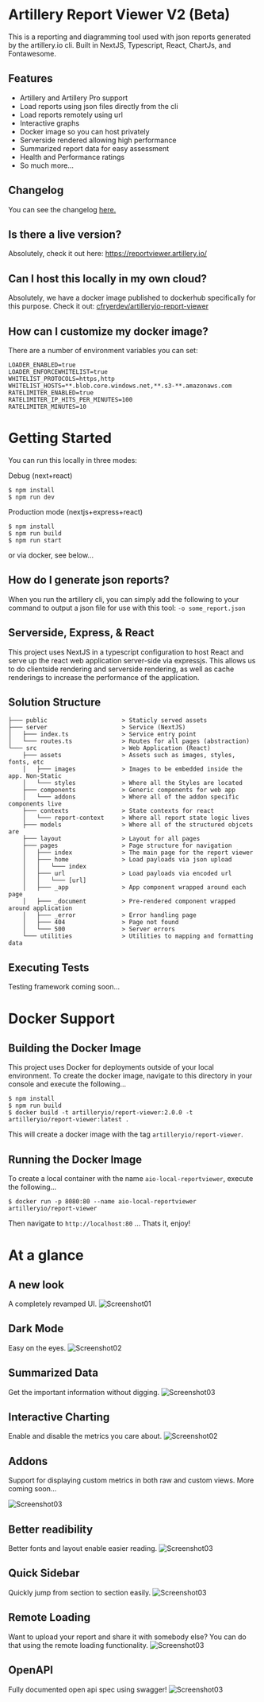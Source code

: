 # Artillery Report Viewer V2 (Beta)

This is a reporting and diagramming tool used with json reports generated by the artillery.io cli. Built in NextJS, Typescript, React, ChartJs, and Fontawesome.

## Features
- Artillery and Artillery Pro support
- Load reports using json files directly from the cli
- Load reports remotely using url
- Interactive graphs
- Docker image so you can host privately
- Serverside rendered allowing high performance
- Summarized report data for easy assessment
- Health and Performance ratings
- So much more...

## Changelog
You can see the changelog [here.](changelog.md)

## Is there a live version?

Absolutely, check it out here: https://reportviewer.artillery.io/

## Can I host this locally in my own cloud?

Absolutely, we have a docker image published to dockerhub specifically for this purpose. Check it out: [cfryerdev/artilleryio-report-viewer](https://hub.docker.com/r/cfryerdev/artilleryio-report-viewer)

## How can I customize my docker image? 

There are a number of environment variables you can set:
```
LOADER_ENABLED=true
LOADER_ENFORCEWHITELIST=true
WHITELIST_PROTOCOLS=https,http
WHITELIST_HOSTS=**.blob.core.windows.net,**.s3-**.amazonaws.com
RATELIMITER_ENABLED=true
RATELIMITER_IP_HITS_PER_MINUTES=100
RATELIMITER_MINUTES=10
```

# Getting Started
You can run this locally in three modes:

Debug (next+react)
```
$ npm install
$ npm run dev
```

Production mode (nextjs+express+react)
```
$ npm install
$ npm run build
$ npm run start
```

or via docker, see below...

## How do I generate json reports?

When you run the artillery cli, you can simply add the following to your command to output a json file for use with this tool: `-o some_report.json`

## Serverside, Express, & React
This project uses NextJS in a typescript configuration to host React and serve up the react web application server-side via expressjs. This allows us to do clientside rendering and serverside rendering, as well as cache renderings to increase the performance of the application.

## Solution Structure
```
├─── public                     > Staticly served assets
├─── server                     > Service (NextJS)
│   ├─── index.ts               > Service entry point
│   └─── routes.ts              > Routes for all pages (abstraction)
└─── src                        > Web Application (React)
    ├─── assets                 > Assets such as images, styles, fonts, etc
    │   ├─── images             > Images to be embedded inside the app. Non-Static
    │   └─── styles             > Where all the Styles are located
    ├─── components             > Generic components for web app
    │   └─── addons             > Where all of the addon specific components live
    ├─── contexts               > State contexts for react
    │   └─── report-context     > Where all report state logic lives
    ├─── models                 > Where all of the structured objcets are
    ├─── layout                 > Layout for all pages
    ├─── pages                  > Page structure for navigation
    │   ├─── index              > The main page for the report viewer
    │   ├─── home               > Load payloads via json upload
    │   │   └─── index
    │   ├─── url                > Load payloads via encoded url
    │   │   └─── [url]
    │   ├─── _app               > App component wrapped around each page
    │   ├─── _document          > Pre-rendered component wrapped around application
    │   ├─── _error             > Error handling page
    │   ├─── 404                > Page not found
    │   └─── 500                > Server errors
    └─── utilities              > Utilities to mapping and formatting data
```

## Executing Tests
Testing framework coming soon...

# Docker Support

## Building the Docker Image
This project uses Docker for deployments outside of your local environment. To create the docker image, navigate to this directory in your console and execute the following...
```
$ npm install
$ npm run build
$ docker build -t artilleryio/report-viewer:2.0.0 -t artilleryio/report-viewer:latest .
```
This will create a docker image with the tag `artilleryio/report-viewer`.

## Running the Docker Image

To create a local container with the name `aio-local-reportviewer`, execute the following...
```
$ docker run -p 8080:80 --name aio-local-reportviewer artilleryio/report-viewer
```

Then navigate to `http://localhost:80` ... Thats it, enjoy!

# At a glance

## A new look
A completely revamped UI.
![Screenshot01](/samples/ScreenShot_001.png)

## Dark Mode
Easy on the eyes.
![Screenshot02](/samples/ScreenShot_002.png)

## Summarized Data
Get the important information without digging.
![Screenshot03](/samples/ScreenShot_003.png)

## Interactive Charting
Enable and disable the metrics you care about.
![Screenshot02](/samples/ScreenShot_004.png)

## Addons
Support for displaying custom metrics in both raw and custom views. More coming soon...

![Screenshot03](/samples/ScreenShot_005.png)

## Better readibility
Better fonts and layout enable easier reading.
![Screenshot03](/samples/ScreenShot_006.png)

## Quick Sidebar
Quickly jump from section to section easily.
![Screenshot03](/samples/ScreenShot_007.png)

## Remote Loading
Want to upload your report and share it with somebody else? You can do that using the remote loading functionality.
![Screenshot03](/samples/ScreenShot_008.png)

## OpenAPI
Fully documented open api spec using swagger!
![Screenshot03](/samples/ScreenShot_009.png)